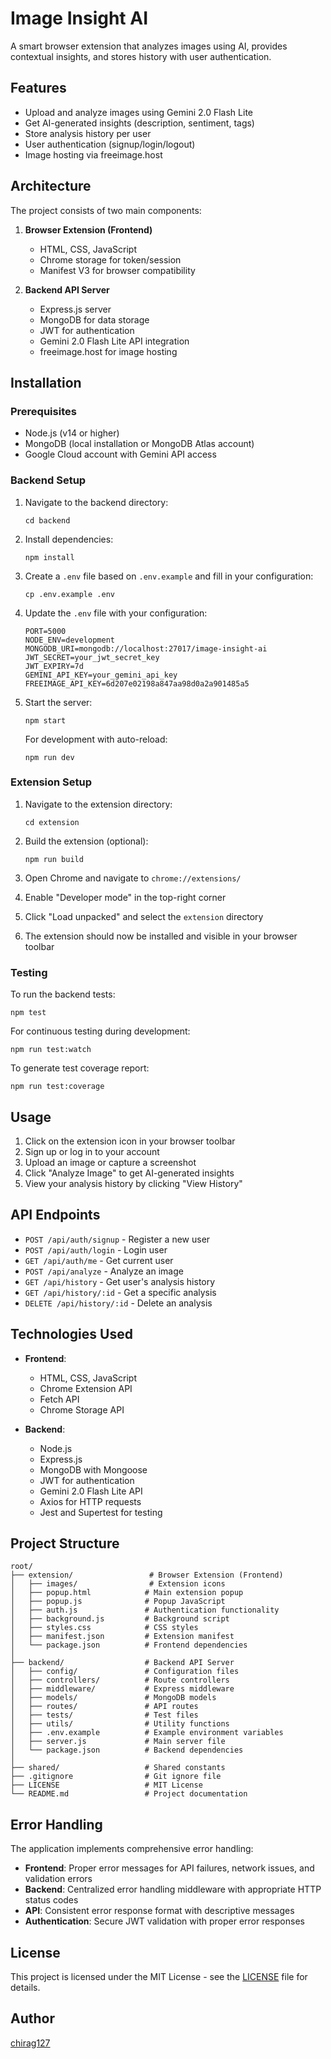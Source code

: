 # Image Insight AI

A smart browser extension that analyzes images using AI, provides contextual insights, and stores history with user authentication.

## Features

-   Upload and analyze images using Gemini 2.0 Flash Lite
-   Get AI-generated insights (description, sentiment, tags)
-   Store analysis history per user
-   User authentication (signup/login/logout)
-   Image hosting via freeimage.host

## Architecture

The project consists of two main components:

1. **Browser Extension (Frontend)**

    - HTML, CSS, JavaScript
    - Chrome storage for token/session
    - Manifest V3 for browser compatibility

2. **Backend API Server**
    - Express.js server
    - MongoDB for data storage
    - JWT for authentication
    - Gemini 2.0 Flash Lite API integration
    - freeimage.host for image hosting

## Installation

### Prerequisites

-   Node.js (v14 or higher)
-   MongoDB (local installation or MongoDB Atlas account)
-   Google Cloud account with Gemini API access

### Backend Setup

1. Navigate to the backend directory:

    ```
    cd backend
    ```

2. Install dependencies:

    ```
    npm install
    ```

3. Create a `.env` file based on `.env.example` and fill in your configuration:

    ```
    cp .env.example .env
    ```

4. Update the `.env` file with your configuration:

    ```
    PORT=5000
    NODE_ENV=development
    MONGODB_URI=mongodb://localhost:27017/image-insight-ai
    JWT_SECRET=your_jwt_secret_key
    JWT_EXPIRY=7d
    GEMINI_API_KEY=your_gemini_api_key
    FREEIMAGE_API_KEY=6d207e02198a847aa98d0a2a901485a5
    ```

5. Start the server:

    ```
    npm start
    ```

    For development with auto-reload:

    ```
    npm run dev
    ```

### Extension Setup

1. Navigate to the extension directory:

    ```
    cd extension
    ```

2. Build the extension (optional):

    ```
    npm run build
    ```

3. Open Chrome and navigate to `chrome://extensions/`
4. Enable "Developer mode" in the top-right corner
5. Click "Load unpacked" and select the `extension` directory
6. The extension should now be installed and visible in your browser toolbar

### Testing

To run the backend tests:

```
npm test
```

For continuous testing during development:

```
npm run test:watch
```

To generate test coverage report:

```
npm run test:coverage
```

## Usage

1. Click on the extension icon in your browser toolbar
2. Sign up or log in to your account
3. Upload an image or capture a screenshot
4. Click "Analyze Image" to get AI-generated insights
5. View your analysis history by clicking "View History"

## API Endpoints

-   `POST /api/auth/signup` - Register a new user
-   `POST /api/auth/login` - Login user
-   `GET /api/auth/me` - Get current user
-   `POST /api/analyze` - Analyze an image
-   `GET /api/history` - Get user's analysis history
-   `GET /api/history/:id` - Get a specific analysis
-   `DELETE /api/history/:id` - Delete an analysis

## Technologies Used

-   **Frontend**:

    -   HTML, CSS, JavaScript
    -   Chrome Extension API
    -   Fetch API
    -   Chrome Storage API

-   **Backend**:
    -   Node.js
    -   Express.js
    -   MongoDB with Mongoose
    -   JWT for authentication
    -   Gemini 2.0 Flash Lite API
    -   Axios for HTTP requests
    -   Jest and Supertest for testing

## Project Structure

```
root/
├── extension/                 # Browser Extension (Frontend)
│   ├── images/                # Extension icons
│   ├── popup.html            # Main extension popup
│   ├── popup.js              # Popup JavaScript
│   ├── auth.js               # Authentication functionality
│   ├── background.js         # Background script
│   ├── styles.css            # CSS styles
│   ├── manifest.json         # Extension manifest
│   └── package.json          # Frontend dependencies
│
├── backend/                  # Backend API Server
│   ├── config/               # Configuration files
│   ├── controllers/          # Route controllers
│   ├── middleware/           # Express middleware
│   ├── models/               # MongoDB models
│   ├── routes/               # API routes
│   ├── tests/                # Test files
│   ├── utils/                # Utility functions
│   ├── .env.example          # Example environment variables
│   ├── server.js             # Main server file
│   └── package.json          # Backend dependencies
│
├── shared/                   # Shared constants
├── .gitignore                # Git ignore file
├── LICENSE                   # MIT License
└── README.md                 # Project documentation
```

## Error Handling

The application implements comprehensive error handling:

-   **Frontend**: Proper error messages for API failures, network issues, and validation errors
-   **Backend**: Centralized error handling middleware with appropriate HTTP status codes
-   **API**: Consistent error response format with descriptive messages
-   **Authentication**: Secure JWT validation with proper error responses

## License

This project is licensed under the MIT License - see the [LICENSE](LICENSE) file for details.

## Author

[chirag127](https://github.com/chirag127)
